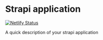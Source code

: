 # Strapi application


[![Netlify Status](https://api.netlify.com/api/v1/badges/f52d9452-e710-41a0-ae9d-b1f46606e510/deploy-status)](https://app.netlify.com/sites/affectionate-davinci-2ab263/deploys)


A quick description of your strapi application
